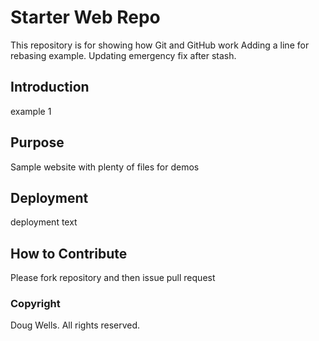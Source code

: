 # Starter Web Repo

This repository is for showing how Git and GitHub work
Adding a line for rebasing example.  Updating emergency fix after stash.

## Introduction
example 1

## Purpose

Sample website with plenty of files for demos

## Deployment
deployment text

## How to Contribute
Please fork repository and then issue pull request

### Copyright
Doug Wells.  All rights reserved.

